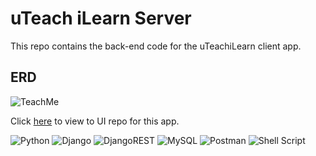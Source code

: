 # uTeach iLearn Server

This repo contains the back-end code for the uTeachiLearn client app.

## ERD
![TeachMe](https://user-images.githubusercontent.com/81569328/200386797-044ef4d6-5acb-4337-94b0-6f4c2c074e4c.png)

Click [here](https://github.com/calebwagner/uTeach-iLearn-UI) to view to UI repo for this app.

![Python](https://img.shields.io/badge/python-3670A0?style=for-the-badge&logo=python&logoColor=ffdd54)
![Django](https://img.shields.io/badge/django-%23092E20.svg?style=for-the-badge&logo=django&logoColor=white)
![DjangoREST](https://img.shields.io/badge/DJANGO-REST-ff1709?style=for-the-badge&logo=django&logoColor=white&color=ff1709&labelColor=gray)
![MySQL](https://img.shields.io/badge/mysql-%2300f.svg?style=for-the-badge&logo=mysql&logoColor=white)
![Postman](https://img.shields.io/badge/Postman-FF6C37?style=for-the-badge&logo=postman&logoColor=white)
![Shell Script](https://img.shields.io/badge/shell_script-%23121011.svg?style=for-the-badge&logo=gnu-bash&logoColor=white)
 
